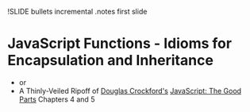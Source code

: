 !SLIDE bullets incremental 
.notes first slide

# JavaScript Functions - Idioms for Encapsulation and Inheritance #

* or
* A Thinly-Veiled Ripoff of <a href="http://www.crockford.com/">Douglas Crockford's</a> <u>JavaScript: The Good Parts</u> Chapters 4 and 5

